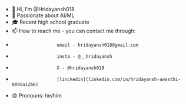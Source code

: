 - 👋 Hi, I’m @Hridayansh018
- 🚀 Passionate about AI/ML
- 🎓 Recent high school graduate 
- 📫 How to reach me - you can contact me through:
-                      email - hridayansh018@gmail.com
-                      insta - @__hridayansh
-                      X - @hridayansh018
-                      [linckedin](linkedin.com/in/hridayansh-awasthi-0095a12b6)
- 😄 Pronouns: he/him

<!---
Hridayansh018/Hridayansh018 is a ✨ special ✨ repository because its `README.md` (this file) appears on your GitHub profile.
You can click the Preview link to take a look at your changes.
--->
